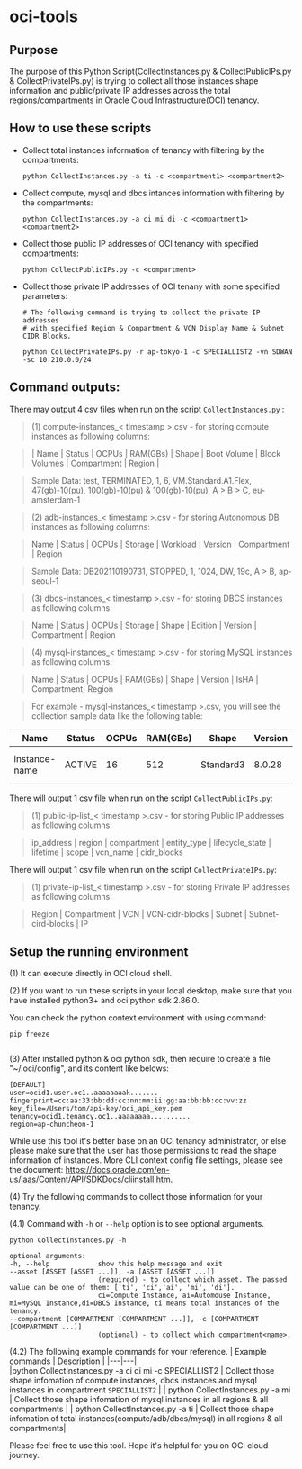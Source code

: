 # oci-tools

## Purpose
The purpose of this Python Script(CollectInstances.py & CollectPublicIPs.py & CollectPrivateIPs.py) is trying to collect all those instances shape information and public/private IP addresses across the total regions/compartments in Oracle Cloud Infrastructure(OCI) tenancy.


## How to use these scripts

- Collect total instances information of tenancy with filtering by the compartments:

	```python CollectInstances.py -a ti -c <compartment1> <compartment2>```

- Collect compute, mysql and dbcs intances information with filtering by the compartments:

	```python CollectInstances.py -a ci mi di -c <compartment1> <compartment2>```

- Collect those public IP addresses of OCI tenancy with specified compartments:

	```python CollectPublicIPs.py -c <compartment>```

- Collect those private IP addresses of OCI tenany with some specified parameters:
	```
	# The following command is trying to collect the private IP addresses 
	# with specified Region & Compartment & VCN Display Name & Subnet CIDR Blocks.

	python CollectPrivateIPs.py -r ap-tokyo-1 -c SPECIALLIST2 -vn SDWAN -sc 10.210.0.0/24

	```


## Command outputs: 
There may output 4 csv files when run on the script `CollectInstances.py` :
> (1) compute-instances_< timestamp >.csv - for storing compute instances as following columns: 

> | Name | Status | OCPUs | RAM(GBs) | Shape | Boot Volume | Block Volumes | Compartment | Region |

> Sample Data:
	test, TERMINATED, 1, 6, VM.Standard.A1.Flex, 47(gb)-10(pu), 100(gb)-10(pu) & 100(gb)-10(pu), A > B > C, eu-amsterdam-1

> (2) adb-instances_< timestamp >.csv - for storing Autonomous DB instances as following columns: 

> Name | Status | OCPUs | Storage | Workload | Version | Compartment | Region

> Sample Data: 
    DB202110190731, STOPPED, 1, 1024, DW, 19c, A > B, ap-seoul-1

> (3) dbcs-instances_< timestamp >.csv - for storing DBCS instances as following columns: 

> Name | Status | OCPUs | Storage | Shape | Edition | Version | Compartment | Region

> (4) mysql-instances_< timestamp >.csv - for storing MySQL instances  as following columns:

> Name | Status | OCPUs | RAM(GBs) | Shape | Version | IsHA | Compartment| Region

> For example - mysql-instances_< timestamp >.csv, you will see the collection sample data like the following table:

| Name | Status | OCPUs | RAM(GBs) | Shape | Version | IsHA | Compartment| Region |
|---|---|---|---|---|---|---|---|---|
| instance-name | ACTIVE | 16 | 512 | Standard3 | 8.0.28 | FALSE | root > A > C | us-ashburn-1 |


There will output 1 csv file when run on the script `CollectPublicIPs.py`:

> (1) public-ip-list_< timestamp >.csv - for storing Public IP addresses as following columns: 

> ip_address | region | compartment | entity_type | lifecycle_state | lifetime | scope | vcn_name | cidr_blocks

There will output 1 csv file when run on the script `CollectPrivateIPs.py`:

> (1) private-ip-list_< timestamp >.csv - for storing Private IP addresses as following columns: 

 > Region | Compartment | VCN | VCN-cidr-blocks | Subnet | Subnet-cird-blocks | IP


## Setup the running environment
(1) It can execute directly in OCI cloud shell.

(2) If you want to run these scripts in your local desktop, make sure that you have installed python3+ and oci python sdk 2.86.0.

You can check the python context environment with using command:

```
pip freeze
	
```


(3) After installed python & oci python sdk, then require to create a file "~/.oci/config", and its content like belows:
```
[DEFAULT]
user=ocid1.user.oc1..aaaaaaaak.......
fingerprint=cc:aa:33:bb:dd:cc:nn:mm:ii:gg:aa:bb:bb:cc:vv:zz
key_file=/Users/tom/api-key/oci_api_key.pem
tenancy=ocid1.tenancy.oc1..aaaaaaaa..........
region=ap-chuncheon-1
```

While use this tool it's better base on an OCI tenancy administrator, or else please make sure that the user has those permissions to read the shape information of instances. More CLI context config file settings, please see the document: https://docs.oracle.com/en-us/iaas/Content/API/SDKDocs/cliinstall.htm.


(4) Try the following commands to collect those information for your tenancy.

(4.1) Command with `-h` or `--help` option is to see optional arguments.
  ```
  python CollectInstances.py -h
  
  optional arguments:
  -h, --help            show this help message and exit
  --asset [ASSET [ASSET ...]], -a [ASSET [ASSET ...]]
                        (required) - to collect which asset. The passed value can be one of them: ['ti', 'ci','ai', 'mi', 'di']. 
                        ci=Compute Instance, ai=Automouse Instance, mi=MySQL Instance,di=DBCS Instance, ti means total instances of the tenancy.
  --compartment [COMPARTMENT [COMPARTMENT ...]], -c [COMPARTMENT [COMPARTMENT ...]]
                        (optional) - to collect which compartment<name>.
  ```

(4.2) The following example commands for your reference.
| Example commands | Description |
|---|---|  
|python CollectInstances.py -a ci di mi -c SPECIALLIST2 | Collect those shape infomation of compute instances, dbcs instances and mysql instances in compartment `SPECIALLIST2` |
| python CollectInstances.py -a mi | Collect those shape infomation of mysql instances in all regions & all compartments |
| python CollectInstances.py -a ti | Collect those shape infomation of total instances(compute/adb/dbcs/mysql) in all regions & all compartments|


Please feel free to use this tool. Hope it's helpful for you on OCI cloud journey.
